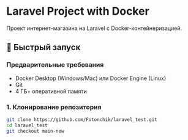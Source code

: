 # Laravel Project with Docker

Проект интернет-магазина на Laravel с Docker-контейнеризацией.

## 🚀 Быстрый запуск

### Предварительные требования
- Docker Desktop (Windows/Mac) или Docker Engine (Linux)
- Git
- 4 ГБ+ оперативной памяти

### 1. Клонирование репозитория
```bash
git clone https://github.com/Fotonchik/laravel_test.git
cd laravel_test
git checkout main-new

